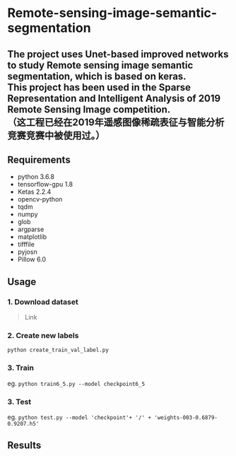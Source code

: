 # Remote-sensing-image-semantic-segmentation  
The project uses Unet-based improved networks to study Remote sensing image semantic segmentation, which is based on keras.  
This project has been used in the Sparse Representation and Intelligent Analysis of 2019 Remote Sensing Image competition.  
（这工程已经在2019年遥感图像稀疏表征与智能分析竞赛竞赛中被使用过。）
----  
## Requirements  
- python 3.6.8  
- tensorflow-gpu 1.8 
- Ketas 2.2.4
- opencv-python  
- tqdm  
- numpy  
- glob  
- argparse  
- matplotlib  
- tifffile  
- pyjosn  
- Pillow 6.0  

## Usage  
### 1. Download dataset  
> Link  

### 2. Create new labels  
  `python create_train_val_label.py`  

### 3. Train  
  eg. `python train6_5.py --model checkpoint6_5`  

### 3. Test  
  eg. `python test.py --model 'checkpoint'+ '/' + 'weights-003-0.6879-0.9207.h5'`  

## Results 
![]()  
